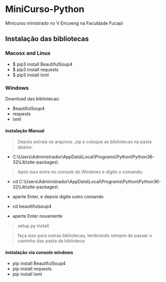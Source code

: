 # MiniCurso-Python
Minicurso ministrado no V Encoeng na Faculdade Fucapi

## Instalação das bibliotecas

### Macosx and Linux

- $ pip3 install BeautifulSoup4
- $ pip3 install requests
- $ pip3 install lxml

### Windows

Download das bibliotecas:
- BeautifulSoup4
- requests
- lxml

#### instalação Manual

> Depois extraia os arquivos .zip e coloque as bibliotecas na pasta abaixo:

- C:\Users\Administrador\AppData\Local\Programs\Python\Python36-32\Lib\site-packages\

> Após isso entre no console do Windows e digite o comando:

- cd C:\Users\Administrador\AppData\Local\Programs\Python\Python36-32\Lib\site-packages\

- aperte Enter, e depois digite outro comando

- cd beaultifulsoup4

- aperte Enter novamente

> setup.py install

> faça isso para outras bibliotecas, lembrando sempre de passar o caminho das pasta da biblioteca

#### instalação via console windows

- pip install BeautifulSoup4 
- pip install requests
- pip install lxml 






